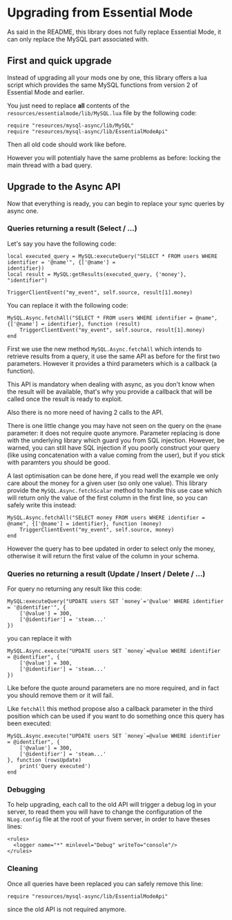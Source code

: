 # Upgrading from Essential Mode

As said in the README, this library does not fully replace Essential Mode, it can only replace the MySQL part 
associated with.

## First and quick upgrade

Instead of upgrading all your mods one by one, this library offers a lua script which 
provides the same MySQL functions from version 2 of Essential Mode and earlier.

You just need to replace **all** contents of the `resources/essentialmode/lib/MySQL.lua` file by the following code:

```
require "resources/mysql-async/lib/MySQL"
require "resources/mysql-async/lib/EssentialModeApi"
```

Then all old code should work like before.

However you will potentialy have the same problems as before: locking the main thread with a bad query.

## Upgrade to the Async API

Now that everything is ready, you can begin to replace your sync queries by async one.

### Queries returning a result (Select / ...)

Let's say you have the following code:

```
local executed_query = MySQL:executeQuery("SELECT * FROM users WHERE identifier = '@name'", {['@name'] = 
identifier})
local result = MySQL:getResults(executed_query, {'money'}, 
"identifier")

TriggerClientEvent("my_event", self.source, result[1].money)
```

You can replace it with the following code:

```
MySQL.Async.fetchAll("SELECT * FROM users WHERE identifier = @name", {['@name'] = identifier}, function (result)
    TriggerClientEvent("my_event", self.source, result[1].money)
end
```

First we use the new method `MySQL.Async.fetchAll` which intends to retrieve results from a query, it use the 
same API as before for the first two parameters. However it provides a third parameters which is a callback 
(a function).

This API is mandatory when dealing with async, as you don't know when the result will be available, that's 
why you provide a callback that will be called once the result is ready to exploit.

Also there is no more need of having 2 calls to the API.

There is one little change you may have not seen on the query on the `@name` parameter: it does not require 
quote anymore. Parameter replacing is done with the underlying library which guard you from SQL injection. 
However, be warned, you can still have SQL injection if you poorly construct your query (like using 
concatenation with a value coming from the user), but if you stick with paramters you should be good.

A last optimisation can be done here, if you read well the example we only care about the money for a given 
user (so only one value). This library provide the `MySQL.Async.fetchScalar` method to handle this use case 
which will return only the value of the first column in the first line, so you can safely write this instead:

```
MySQL.Async.fetchAll("SELECT money FROM users WHERE identifier = @name", {['@name'] = identifier}, function (money)
    TriggerClientEvent("my_event", self.source, money)
end
```

However the query has to bee updated in order to select only the money, otherwise it will return the first 
value of the column in your schema.

### Queries no returning a result (Update / Insert / Delete / ...)

For query no returning any result like this code:

```
MySQL:executeQuery("UPDATE users SET `money`='@value' WHERE identifier = '@identifier'", {
    ['@value'] = 300,
    ['@identifier'] = 'steam...'
})
```

you can replace it with

```
MySQL.Async.execute("UPDATE users SET `money`=@value WHERE identifier = @identifier", {
    ['@value'] = 300,
    ['@identifier'] = 'steam...'
})
```

Like before the quote around parameters are no more required, and in fact you should remove them or it will 
fail.

Like `fetchAll` this method propose also a callback parameter in the third position which can be used if you 
want to do something once this query has been executed:

```
MySQL.Async.execute("UPDATE users SET `money`=@value WHERE identifier = @identifier", {
    ['@value'] = 300,
    ['@identifier'] = 'steam...'
}, function (rowsUpdate)
    print('Query executed')
end
```

### Debugging

To help upgrading, each call to the old API will trigger a debug log in your server, to read them you will 
have to change the configuration of the `NLog.config` file at the root of your fivem server, in order to have 
theses lines:

```
<rules>
  <logger name="*" minlevel="Debug" writeTo="console"/>
</rules>
```

### Cleaning

Once all queries have been replaced you can safely remove this line:

```
require "resources/mysql-async/lib/EssentialModeApi"
```

since the old API is not required anymore.
